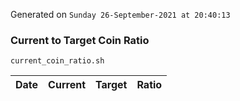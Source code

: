 Generated on `Sunday 26-September-2021 at 20:40:13`

### Current to Target Coin Ratio
`current_coin_ratio.sh`

Date|Current|Target|Ratio
---|---|---|---
